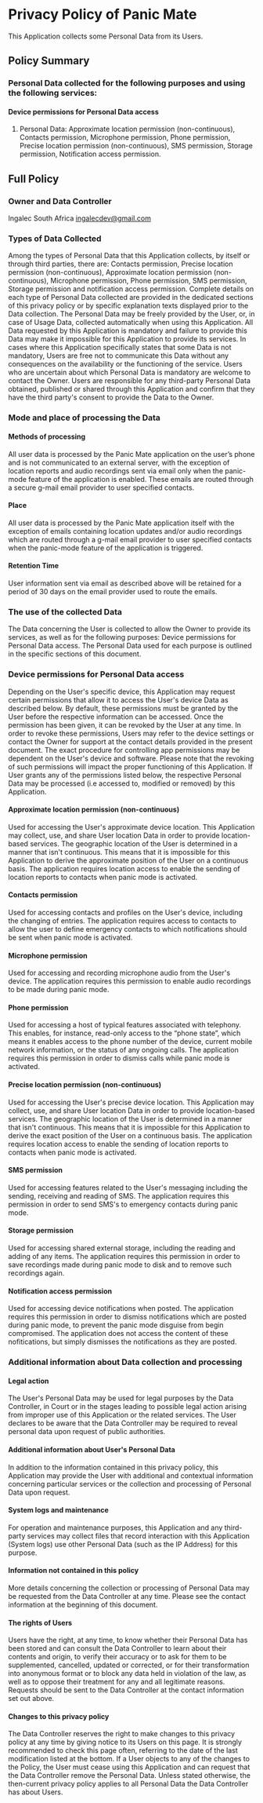 # Privacy Policy of Panic Mate

This Application collects some Personal Data from its Users.

## Policy Summary

### Personal Data collected for the following purposes and using the following services:
#### Device permissions for Personal Data access
1. Personal Data: Approximate location permission (non-continuous), Contacts permission, Microphone permission, Phone permission, Precise location permission (non-continuous), SMS permission, Storage permission, Notification access permission.

## Full Policy

### Owner and Data Controller
Ingalec South Africa
ingalecdev@gmail.com

### Types of Data Collected
Among the types of Personal Data that this Application collects, by itself or through third parties, there are: Contacts permission, Precise location permission (non-continuous), Approximate location permission (non-continuous), Microphone permission, Phone permission, SMS permission, Storage permission and notification access permission.
Complete details on each type of Personal Data collected are provided in the dedicated sections of this privacy policy or by specific explanation texts displayed prior to the Data collection.
The Personal Data may be freely provided by the User, or, in case of Usage Data, collected automatically when using this Application.
All Data requested by this Application is mandatory and failure to provide this Data may make it impossible for this Application to provide its services. In cases where this Application specifically states that some Data is not mandatory, Users are free not to communicate this Data without any consequences on the availability or the functioning of the service.
Users who are uncertain about which Personal Data is mandatory are welcome to contact the Owner.
Users are responsible for any third-party Personal Data obtained, published or shared through this Application and confirm that they have the third party's consent to provide the Data to the Owner.

### Mode and place of processing the Data
#### Methods of processing
All user data is processed by the Panic Mate application on the user’s phone and is not communicated to an external server, with the exception of location reports and audio recordings sent via email only when the panic-mode feature of the application is enabled. These emails are routed through a secure g-mail email provider to user specified contacts.

#### Place
All user data is processed by the Panic Mate application itself with the exception of emails containing location updates and/or audio recordings which are routed through a g-mail email provider to user specified contacts when the panic-mode feature of the application is triggered.

#### Retention Time
User information sent via email as described above will be retained for a period of 30 days on the email provider used to route the emails.

### The use of the collected Data
The Data concerning the User is collected to allow the Owner to provide its services, as well as for the following purposes: Device permissions for Personal Data access. 
The Personal Data used for each purpose is outlined in the specific sections of this document.

### Device permissions for Personal Data access
Depending on the User's specific device, this Application may request certain permissions that allow it to access the User's device Data as described below.
By default, these permissions must be granted by the User before the respective information can be accessed. Once the permission has been given, it can be revoked by the User at any time. In order to revoke these permissions, Users may refer to the device settings or contact the Owner for support at the contact details provided in the present document.
The exact procedure for controlling app permissions may be dependent on the User's device and software.
Please note that the revoking of such permissions will impact the proper functioning of this Application.
If User grants any of the permissions listed below, the respective Personal Data may be processed (i.e accessed to, modified or removed) by this Application.

#### Approximate location permission (non-continuous)
Used for accessing the User's approximate device location. This Application may collect, use, and share User location Data in order to provide location-based services.
The geographic location of the User is determined in a manner that isn't continuous. This means that it is impossible for this Application to derive the approximate position of the User on a continuous basis. 
The application requires location access to enable the sending of location reports to contacts when panic mode is activated.

#### Contacts permission
Used for accessing contacts and profiles on the User's device, including the changing of entries.
The application requires access to contacts to allow the user to define emergency contacts to which notifications should be sent when panic mode is activated. 

#### Microphone permission
Used for accessing and recording microphone audio from the User's device.
The application requires this permission to enable audio recordings to be made during panic mode.

#### Phone permission
Used for accessing a host of typical features associated with telephony. This enables, for instance, read-only access to the “phone state”, which means it enables access to the phone number of the device, current mobile network information, or the status of any ongoing calls.
The application requires this permission in order to dismiss calls while panic mode is activated. 

#### Precise location permission (non-continuous)
Used for accessing the User's precise device location. This Application may collect, use, and share User location Data in order to provide location-based services.
The geographic location of the User is determined in a manner that isn't continuous. This means that it is impossible for this Application to derive the exact position of the User on a continuous basis.
The application requires location access to enable the sending of location reports to contacts when panic mode is activated.

#### SMS permission
Used for accessing features related to the User's messaging including the sending, receiving and reading of SMS.
The application requires this permission in order to send SMS's to emergency contacts during panic mode.

#### Storage permission
Used for accessing shared external storage, including the reading and adding of any items.
The application requires this permission in order to save recordings made during panic mode to disk and to remove such recordings again.

#### Notification access permission
Used for accessing device notifications when posted.
The application requires this permission in order to dismiss notifications which are posted during panic mode, to prevent the panic mode disguise from begin compromised. The application does not access the content of these nofitications, but simply dismisses the notifications as they are posted. 

### Additional information about Data collection and processing

#### Legal action
The User's Personal Data may be used for legal purposes by the Data Controller, in Court or in the stages leading to possible legal action arising from improper use of this Application or the related services.
The User declares to be aware that the Data Controller may be required to reveal personal data upon request of public authorities. 

#### Additional information about User's Personal Data
In addition to the information contained in this privacy policy, this Application may provide the User with additional and contextual information concerning particular services or the collection and processing of Personal Data upon request. 

#### System logs and maintenance
For operation and maintenance purposes, this Application and any third-party services may collect files that record interaction with this Application (System logs) use other Personal Data (such as the IP Address) for this purpose. 

#### Information not contained in this policy
More details concerning the collection or processing of Personal Data may be requested from the Data Controller at any time. Please see the contact information at the beginning of this document. 

#### The rights of Users
Users have the right, at any time, to know whether their Personal Data has been stored and can consult the Data Controller to learn about their contents and origin, to verify their accuracy or to ask for them to be supplemented, cancelled, updated or corrected, or for their transformation into anonymous format or to block any data held in violation of the law, as well as to oppose their treatment for any and all legitimate reasons. Requests should be sent to the Data Controller at the contact information set out above. 

#### Changes to this privacy policy
The Data Controller reserves the right to make changes to this privacy policy at any time by giving notice to its Users on this page. It is strongly recommended to check this page often, referring to the date of the last modification listed at the bottom. If a User objects to any of the changes to the Policy, the User must cease using this Application and can request that the Data Controller remove the Personal Data. Unless stated otherwise, the then-current privacy policy applies to all Personal Data the Data Controller has about Users. 
